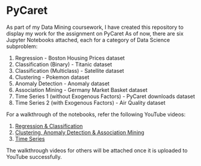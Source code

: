 # PyCaret
As part of my Data Mining coursework, I have created this repository to display my work for the assignment on PyCaret As of now, there are six Jupyter Notebooks attached, each for a category of Data Science subproblem:
1. Regression - Boston Housing Prices dataset
2. Classification (Binary) - Titanic dataset
3. Classification (Multiclass) - Satellite dataset
4. Clustering - Pokemon dataset
5. Anomaly Detection - Anomaly dataset
6. Association Mining - Germany Market Basket dataset
7. Time Series 1 (without Exogenous Factors) - PyCaret downloads dataset
8. Time Series 2 (with Exogenous Factors) - Air Quality dataset

For a walkthrough of the notebooks, refer the following YouTube videos:
1. [Regression & Classification](https://youtu.be/GZTmRp87uzY)
2. [Clustering, Anomaly Detection & Association Mining](https://youtu.be/40yD3J9s-ng)
3. [Time Series](https://youtu.be/vOf27sVH-DQ)

The walkthrough videos for others will be attached once it is uploaded to YouTube successfully.
